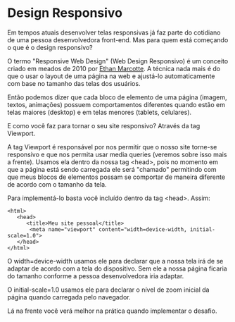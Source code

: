 # Design Responsivo

Em tempos atuais desenvolver telas responsivas já faz parte do cotidiano de uma pessoa desenvolvedora front-end. Mas para quem está começando o que é o design responsivo?  
  
O termo "Responsive Web Design" \(Web Design Responsivo\) é um conceito criado em meados de 2010 por [Ethan Marcotte](https://alistapart.com/article/responsive-web-design). A técnica nada mais é do que o usar o layout de uma página na web e ajustá-lo automaticamente com base no tamanho das telas dos usuários.  
  
Então podemos dizer que cada bloco de elemento de uma página \(imagem, textos, animações\) possuem comportamentos diferentes quando estão em telas maiores \(desktop\) e em telas menores \(tablets, celulares\).  
  
E como você faz para tornar o seu site responsivo? Através da tag Viewport.  
  
A tag Viewport é responsável por nos permitir que o nosso site torne-se responsivo e que nos permita usar media queries \(veremos sobre isso mais a frente\). Usamos ela dentro da nossa tag &lt;head&gt;, pois no momento em que a página está sendo carregada ele será "chamado" permitindo com que meus blocos de elementos possam se comportar de maneira diferente de acordo com o tamanho da tela.  
  
Para implementá-lo basta você incluído dentro da tag &lt;head&gt;. Assim:

```text
<html>
   <head>
      <title>Meu site pessoal</title>
       <meta name="viewport" content="width=device-width, initial-scale=1.0">
   </head>
</html>
```

O width=device-width usamos ele para declarar que a nossa tela irá de se adaptar de acordo com a tela do dispositivo. Sem ele a nossa página ficaria do tamanho conforme a pessoa desenvolvedora iria adaptar.    
  
O initial-scale=1.0 usamos ele para declarar o nível de zoom inicial da página quando carregada pelo navegador.  
  
Lá na frente você verá melhor na prática quando implementar o desafio.

